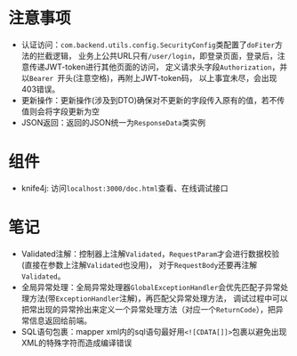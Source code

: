 # 注意事项
- 认证访问：`com.backend.utils.config.SecurityConfig`类配置了`doFiter`方法的拦截逻辑，
业务上公共URL只有`/user/login`，即登录页面，登录后，注意传递JWT-token进行其他页面的访问，
定义请求头字段`Authorization`，并以`Bearer `开头(注意空格)，再附上JWT-token码，
以上事宜未尽，会出现403错误。
- 更新操作：更新操作(涉及到DTO)确保对不更新的字段传入原有的值，若不传值则会将字段更新为空
- JSON返回：返回的JSON统一为`ResponseData`类实例

# 组件
- knife4j: 访问`localhost:3000/doc.html`查看、在线调试接口

# 笔记
- Validated注解：控制器上注解`Validated`，`RequestParam`才会进行数据校验(直接在参数上注解`Validated`也没用)， 
对于`RequestBody`还要再注解`Validated`。
- 全局异常处理：全局异常处理器`GlobalExceptionHandler`会优先匹配子异常处理方法(带`ExceptionHandler`注解)，再匹配父异常处理方法，
调试过程中可以把常出现的异常拎出来定义一个异常处理方法（对应一个`ReturnCode`），把异常信息返回给前端。
- SQL语句包裹：mapper xml内的sql语句最好用`<![CDATA[]]>`包裹以避免出现XML的特殊字符而造成编译错误
